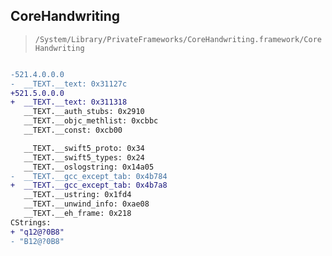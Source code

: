 ## CoreHandwriting

> `/System/Library/PrivateFrameworks/CoreHandwriting.framework/CoreHandwriting`

```diff

-521.4.0.0.0
-  __TEXT.__text: 0x31127c
+521.5.0.0.0
+  __TEXT.__text: 0x311318
   __TEXT.__auth_stubs: 0x2910
   __TEXT.__objc_methlist: 0xcbbc
   __TEXT.__const: 0xcb00

   __TEXT.__swift5_proto: 0x34
   __TEXT.__swift5_types: 0x24
   __TEXT.__oslogstring: 0x14a05
-  __TEXT.__gcc_except_tab: 0x4b784
+  __TEXT.__gcc_except_tab: 0x4b7a8
   __TEXT.__ustring: 0x1fd4
   __TEXT.__unwind_info: 0xae08
   __TEXT.__eh_frame: 0x218
CStrings:
+ "q12@?0B8"
- "B12@?0B8"

```
